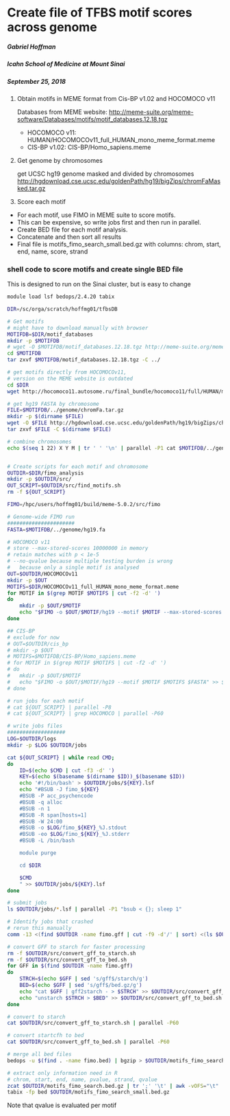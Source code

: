 
# Create file of TFBS motif scores across genome
##### Gabriel Hoffman
##### Icahn School of Medicine at Mount Sinai
##### September 25, 2018

 1) Obtain motifs in MEME format from Cis-BP v1.02 and HOCOMOCO v11

	Databases from MEME website:
	http://meme-suite.org/meme-software/Databases/motifs/motif_databases.12.18.tgz

	- HOCOMOCO v11: HUMAN/HOCOMOCOv11_full_HUMAN_mono_meme_format.meme
    - CIS-BP v1.02: CIS-BP/Homo_sapiens.meme

 2) Get genome by chromosomes

	get UCSC hg19 genome masked and divided by chromosomes
	http://hgdownload.cse.ucsc.edu/goldenPath/hg19/bigZips/chromFaMasked.tar.gz
 
 3) Score each motif

- For each motif, use FIMO in MEME suite to score motifs.
- This can be expensive, so write jobs first and then run in parallel. 
- Create BED file for each motif analysis. 
- Concatenate and then sort all results
- Final file is motifs_fimo_search_small.bed.gz with columns:
	chrom, start, end, name, score, strand

### shell code to score motifs and create single BED file
This is designed to run on the Sinai cluster, but is easy to change
``` bash
module load lsf bedops/2.4.20 tabix

DIR=/sc/orga/scratch/hoffmg01/tfbsDB

# Get motifs
# might have to download manually with browser
MOTIFDB=$DIR/motif_databases
mkdir -p $MOTIFDB
# wget -O $MOTIFDB/motif_databases.12.18.tgz http://meme-suite.org/meme-software/Databases/motifs/motif_databases.12.18.tgz 
cd $MOTIFDB
tar zxvf $MOTIFDB/motif_databases.12.18.tgz -C ../

# get motifs directly from HOCOMOCOv11, 
# version on the MEME website is outdated
cd $DIR
wget http://hocomoco11.autosome.ru/final_bundle/hocomoco11/full/HUMAN/mono/HOCOMOCOv11_full_HUMAN_mono_meme_format.meme 

# get hg19 FASTA by chromosome
FILE=$MOTIFDB/../genome/chromFa.tar.gz
mkdir -p $(dirname $FILE)
wget -O $FILE http://hgdownload.cse.ucsc.edu/goldenPath/hg19/bigZips/chromFa.tar.gz
tar zxvf $FILE -C $(dirname $FILE)

# combine chromosomes
echo $(seq 1 22) X Y M | tr ' ' '\n' | parallel -P1 cat $MOTIFDB/../genome/chr{}.fa > $MOTIFDB/../genome/hg19.fa


# Create scripts for each motif and chromosome
OUTDIR=$DIR/fimo_analysis
mkdir -p $OUTDIR/src/
OUT_SCRIPT=$OUTDIR/src/find_motifs.sh
rm -f ${OUT_SCRIPT}

FIMO=/hpc/users/hoffmg01/build/meme-5.0.2/src/fimo

# Genome-wide FIMO run
######################
FASTA=$MOTIFDB/../genome/hg19.fa

# HOCOMOCO v11
# store --max-stored-scores 10000000 in memory
# retain matches with p < 1e-5 
# --no-qvalue because multiple testing burden is wrong
#	because only a single motif is analysed
OUT=$OUTDIR/HOCOMOCOv11
mkdir -p $OUT
MOTIFS=$DIR/HOCOMOCOv11_full_HUMAN_mono_meme_format.meme
for MOTIF in $(grep MOTIF $MOTIFS | cut -f2 -d' ')
do
	mkdir -p $OUT/$MOTIF
	echo "$FIMO -o $OUT/$MOTIF/hg19 --motif $MOTIF --max-stored-scores 10000000 --thresh 1e-5 $MOTIFS $FASTA" >> ${OUT_SCRIPT}
done

## CIS-BP
# exclude for now
# OUT=$OUTDIR/cis_bp
# mkdir -p $OUT
# MOTIFS=$MOTIFDB/CIS-BP/Homo_sapiens.meme
# for MOTIF in $(grep MOTIF $MOTIFS | cut -f2 -d' ')
# do
# 	mkdir -p $OUT/$MOTIF
# 	echo "$FIMO -o $OUT/$MOTIF/hg19 --motif $MOTIF $MOTIFS $FASTA" >> ${OUT_SCRIPT}
# done

# run jobs for each motif
# cat ${OUT_SCRIPT} | parallel -P8
# cat ${OUT_SCRIPT} | grep HOCOMOCO | parallel -P60

# write jobs files
###################
LOG=$OUTDIR/logs
mkdir -p $LOG $OUTDIR/jobs

cat ${OUT_SCRIPT} | while read CMD; 
do
	ID=$(echo $CMD | cut -f3 -d' ')
	KEY=$(echo $(basename $(dirname $ID))_$(basename $ID))
	echo '#!/bin/bash' > $OUTDIR/jobs/${KEY}.lsf
	echo "#BSUB -J fimo_${KEY}
	#BSUB -P acc_psychencode
	#BSUB -q alloc
	#BSUB -n 1
	#BSUB -R span[hosts=1]
	#BSUB -W 24:00 
	#BSUB -o $LOG/fimo_${KEY}_%J.stdout
	#BSUB -eo $LOG/fimo_${KEY}_%J.stderr
	#BSUB -L /bin/bash

	module purge

	cd $DIR

	$CMD
	" >> $OUTDIR/jobs/${KEY}.lsf
done

# submit jobs
ls $OUTDIR/jobs/*.lsf | parallel -P1 "bsub < {}; sleep 1"

# Identify jobs that crashed
# rerun this manually
comm -13 <(find $OUTDIR -name fimo.gff | cut -f9 -d'/' | sort) <(ls $OUTDIR/jobs/*.lsf | parallel -P1 basename | sed 's/_hg19.lsf//g' | sort)

# convert GFF to starch for faster processing
rm -f $OUTDIR/src/convert_gff_to_starch.sh
rm -f $OUTDIR/src/convert_gff_to_bed.sh
for GFF in $(find $OUTDIR -name fimo.gff)
do
	STRCH=$(echo $GFF | sed 's/gff$/starch/g')
	BED=$(echo $GFF | sed 's/gff$/bed.gz/g')
	echo "cat $GFF | gff2starch - > $STRCH" >> $OUTDIR/src/convert_gff_to_starch.sh
	echo "unstarch $STRCH > $BED" >> $OUTDIR/src/convert_gff_to_bed.sh
done

# convert to starch
cat $OUTDIR/src/convert_gff_to_starch.sh | parallel -P60

# convert startcfh to bed
cat $OUTDIR/src/convert_gff_to_bed.sh | parallel -P60

# merge all bed files
bedops -u $(find . -name fimo.bed) | bgzip > $OUTDIR/motifs_fimo_search.bed.gz  

# extract only information need in R
# chrom, start, end, name, pvalue, strand, qvalue
zcat $OUTDIR/motifs_fimo_search.bed.gz | tr ';' '\t' | awk -vOFS="\t" '{print $1, $2, $3, $4, $13, $6, $15}' | sed 's/pvalue=//g' | perl -p -i -e "s/-\d+-chr\d+//g" | bgzip > $OUTDIR/motifs_fimo_search_small.bed.gz 
tabix -fp bed $OUTDIR/motifs_fimo_search_small.bed.gz 
```
Note that qvalue is evaluated per motif


